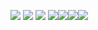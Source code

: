 <img src="https://img.shields.io/badge/html5-E34F26?style=for-the-badge&logo=html5&logoColor=white"> <img src="https://img.shields.io/badge/css-1572B6?style=for-the-badge&logo=css3&logoColor=white"> <img src="https://img.shields.io/badge/javascript-F7DF1E?style=for-the-badge&logo=javascript&logoColor=black"> <img src="https://img.shields.io/badge/React-61DAFB?style=flat&logo=React&logoColor=white"/><img src="https://img.shields.io/badge/solidity-000000?style=for-the-badge&logo=solidity&logoColor=white"><img src="https://img.shields.io/badge/Truffle-4FC08D?style=for-the-badge&logo=truffle&logoColor=brown"><img src="https://img.shields.io/badge/Ganache-brown?style=for-the-badge&logo=Ganache&logoColor=yellow">
<!--
**kidrauhl14/kidrauhl14** is a ✨ _special_ ✨ repository because its `README.md` (this file) appears on your GitHub profile.

Here are some ideas to get you started:

- 🔭 I’m currently working on ...
- 🌱 I’m currently learning ...
- 👯 I’m looking to collaborate on ...
- 🤔 I’m looking for help with ...
- 💬 Ask me about ...
- 📫 How to reach me: ...
- 😄 Pronouns: ...
- ⚡ Fun fact: ...
-->
